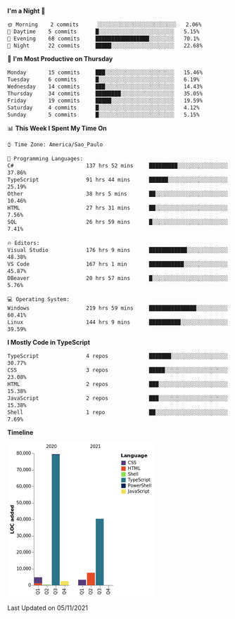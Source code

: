 <!--START_SECTION:waka-->
**I'm a Night 🦉** 

```text
🌞 Morning    2 commits      ░░░░░░░░░░░░░░░░░░░░░░░░░   2.06% 
🌆 Daytime    5 commits      █░░░░░░░░░░░░░░░░░░░░░░░░   5.15% 
🌃 Evening    68 commits     █████████████████░░░░░░░░   70.1% 
🌙 Night      22 commits     █████░░░░░░░░░░░░░░░░░░░░   22.68%

```
📅 **I'm Most Productive on Thursday** 

```text
Monday       15 commits     ███░░░░░░░░░░░░░░░░░░░░░░   15.46% 
Tuesday      6 commits      █░░░░░░░░░░░░░░░░░░░░░░░░   6.19% 
Wednesday    14 commits     ███░░░░░░░░░░░░░░░░░░░░░░   14.43% 
Thursday     34 commits     ████████░░░░░░░░░░░░░░░░░   35.05% 
Friday       19 commits     █████░░░░░░░░░░░░░░░░░░░░   19.59% 
Saturday     4 commits      █░░░░░░░░░░░░░░░░░░░░░░░░   4.12% 
Sunday       5 commits      █░░░░░░░░░░░░░░░░░░░░░░░░   5.15%

```


📊 **This Week I Spent My Time On** 

```text
⌚︎ Time Zone: America/Sao_Paulo

💬 Programming Languages: 
C#                       137 hrs 52 mins     █████████░░░░░░░░░░░░░░░░   37.86% 
TypeScript               91 hrs 44 mins      ██████░░░░░░░░░░░░░░░░░░░   25.19% 
Other                    38 hrs 5 mins       ██░░░░░░░░░░░░░░░░░░░░░░░   10.46% 
HTML                     27 hrs 31 mins      ██░░░░░░░░░░░░░░░░░░░░░░░   7.56% 
SQL                      26 hrs 59 mins      █░░░░░░░░░░░░░░░░░░░░░░░░   7.41%

🔥 Editors: 
Visual Studio            176 hrs 9 mins      ████████████░░░░░░░░░░░░░   48.38% 
VS Code                  167 hrs 1 min       ███████████░░░░░░░░░░░░░░   45.87% 
DBeaver                  20 hrs 57 mins      █░░░░░░░░░░░░░░░░░░░░░░░░   5.76%

💻 Operating System: 
Windows                  219 hrs 59 mins     ███████████████░░░░░░░░░░   60.41% 
Linux                    144 hrs 9 mins      ██████████░░░░░░░░░░░░░░░   39.59%

```

**I Mostly Code in TypeScript** 

```text
TypeScript               4 repos             ███████░░░░░░░░░░░░░░░░░░   30.77% 
CSS                      3 repos             █████░░░░░░░░░░░░░░░░░░░░   23.08% 
HTML                     2 repos             ███░░░░░░░░░░░░░░░░░░░░░░   15.38% 
JavaScript               2 repos             ███░░░░░░░░░░░░░░░░░░░░░░   15.38% 
Shell                    1 repo              ██░░░░░░░░░░░░░░░░░░░░░░░   7.69%

```


**Timeline**

![Chart not found](https://raw.githubusercontent.com/jonhoffmam/jonhoffmam/master/charts/bar_graph.png) 


 Last Updated on 05/11/2021
<!--END_SECTION:waka-->
